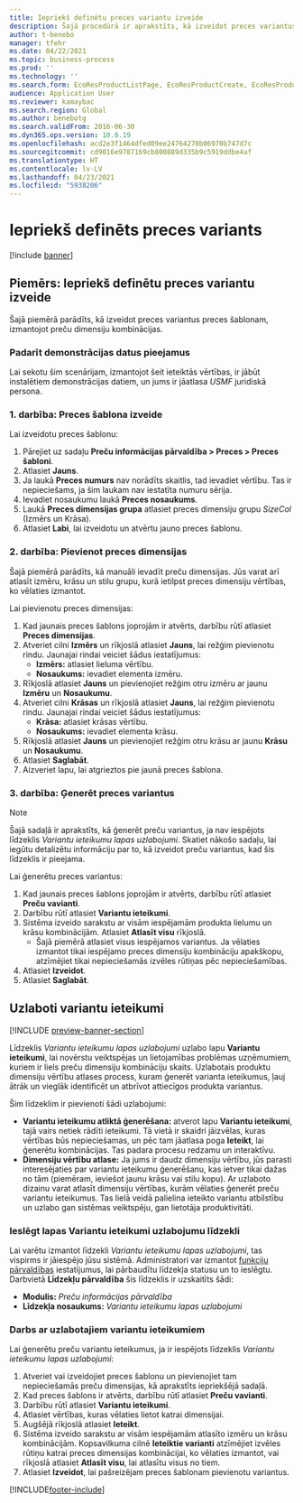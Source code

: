 ```yaml
---
title: Iepriekš definētu preces variantu izveide
description: Šajā procedūrā ir aprakstīts, kā izveidot preces variantus preces šablonam, izmantojot preču dimensiju kombinācijas.
author: t-benebo
manager: tfehr
ms.date: 04/22/2021
ms.topic: business-process
ms.prod: ''
ms.technology: ''
ms.search.form: EcoResProductListPage, EcoResProductCreate, EcoResProductDetails, EcoResProductMasterDimension, EcoResProductVariants, EcoResProductVariantSuggestions, EcoResProductVariantsPendingReleaseFormPart, EcoResProductVariantSuggestionsEnhanced
audience: Application User
ms.reviewer: kamaybac
ms.search.region: Global
ms.author: benebotg
ms.search.validFrom: 2016-06-30
ms.dyn365.ops.version: 10.0.19
ms.openlocfilehash: acd2e3f1464dfed09ee24764270b06970b747d7c
ms.sourcegitcommit: cd9016e9787169cb800889d335b9c5919ddbe4af
ms.translationtype: HT
ms.contentlocale: lv-LV
ms.lasthandoff: 04/23/2021
ms.locfileid: "5938206"
---
```

# <a name="predefined-product-variants"></a>Iepriekš definēts preces variants

[!include [banner](../../includes/banner.md)]

## <a name="example-scenario-create-predefined-product-variants"></a>Piemērs: Iepriekš definētu preces variantu izveide

Šajā piemērā parādīts, kā izveidot preces variantus preces šablonam, izmantojot preču dimensiju kombinācijas.

### <a name="make-demo-data-available"></a>Padarīt demonstrācijas datus pieejamus

Lai sekotu šim scenārijam, izmantojot šeit ieteiktās vērtības, ir jābūt instalētiem demonstrācijas datiem, un jums ir jāatlasa *USMF* juridiskā persona.

### <a name="step-1-create-a-product-master"></a>1. darbība: Preces šablona izveide

Lai izveidotu preces šablonu:

1. Pārejiet uz sadaļu **Preču informācijas pārvaldība > Preces > Preces šabloni**.
1. Atlasiet **Jauns**.
1. Ja laukā **Preces numurs** nav norādīts skaitlis, tad ievadiet vērtību. Tas ir nepieciešams, ja šim laukam nav iestatīta numuru sērija.
1. Ievadiet nosaukumu laukā **Preces nosaukums**.
1. Laukā **Preces dimensijas grupa** atlasiet preces dimensiju grupu *SizeCol* (Izmērs un Krāsa).
1. Atlasiet **Labi**, lai izveidotu un atvērtu jauno preces šablonu.

### <a name="step-2-add-product-dimensions"></a>2. darbība: Pievienot preces dimensijas

Šajā piemērā parādīts, kā manuāli ievadīt preču dimensijas. Jūs varat arī atlasīt izmēru, krāsu un stilu grupu, kurā ietilpst preces dimensiju vērtības, ko vēlaties izmantot.

Lai pievienotu preces dimensijas:

1. Kad jaunais preces šablons joprojām ir atvērts, darbību rūtī atlasiet **Preces dimensijas**.
1. Atveriet cilni **Izmērs** un rīkjoslā atlasiet **Jauns**, lai režģim pievienotu rindu. Jaunajai rindai veiciet šādus iestatījumus:
    - **Izmērs:** atlasiet lieluma vērtību.
    - **Nosaukums:** ievadiet elementa izmēru.
1. Rīkjoslā atlasiet **Jauns** un pievienojiet režģim otru izmēru ar jaunu **Izmēru** un **Nosaukumu**.
1. Atveriet cilni **Krāsas** un rīkjoslā atlasiet **Jauns**, lai režģim pievienotu rindu. Jaunajai rindai veiciet šādus iestatījumus:
    - **Krāsa:** atlasiet krāsas vērtību.
    - **Nosaukums:** ievadiet elementa krāsu.
1. Rīkjoslā atlasiet **Jauns** un pievienojiet režģim otru krāsu ar jaunu **Krāsu** un **Nosaukumu**.
1. Atlasiet **Saglabāt**.
1. Aizveriet lapu, lai atgrieztos pie jaunā preces šablona.

### <a name="step-3-generate-product-variants"></a>3. darbība: Ģenerēt preces variantus

> [!NOTE]
> Šajā sadaļā ir aprakstīts, kā ģenerēt preču variantus, ja nav iespējots līdzeklis *Variantu ieteikumu lapas uzlabojumi*. Skatiet nākošo sadaļu, lai iegūtu detalizētu informāciju par to, kā izveidot preču variantus, kad šis līdzeklis ir pieejama.

Lai ģenerētu preces variantus:

1. Kad jaunais preces šablons joprojām ir atvērts, darbību rūtī atlasiet **Preču vavianti**.
1. Darbību rūtī atlasiet **Variantu ieteikumi**.
1. Sistēma izveido sarakstu ar visām iespējamām produkta lielumu un krāsu kombinācijām. Atlasiet **Atlasīt visu** rīkjoslā.
    - Šajā piemērā atlasiet visus iespējamos variantus. Ja vēlaties izmantot tikai iespējamo preces dimensiju kombināciju apakškopu, atzīmējiet tikai nepieciešamās izvēles rūtiņas pēc nepieciešamības.  
1. Atlasiet **Izveidot**.
1. Atlasiet **Saglabāt**.

## <a name="improved-variant-suggestions"></a>Uzlaboti variantu ieteikumi

[!INCLUDE [preview-banner-section](../../../includes/preview-banner-section.md)]

Līdzeklis *Variantu ieteikumu lapas uzlabojumi* uzlabo lapu **Variantu ieteikumi**, lai novērstu veiktspējas un lietojamības problēmas uzņēmumiem, kuriem ir liels preču dimensiju kombināciju skaits. Uzlabotais produktu dimensiju vērtību atlases process, kuram ģenerēt varianta ieteikumus, ļauj ātrāk un vieglāk identificēt un atbrīvot attiecīgos produkta variantus.

Šim līdzeklim ir pievienoti šādi uzlabojumi:

- **Variantu ieteikumu atliktā ģenerēšana:** atverot lapu **Variantu ieteikumi**, tajā vairs netiek rādīti ieteikumi. Tā vietā ir skaidri jāizvēlas, kuras vērtības būs nepieciešamas, un pēc tam jāatlasa poga **Ieteikt**, lai ģenerētu kombinācijas. Tas padara procesu redzamu un interaktīvu.
- **Dimensiju vērtību atlase:** Ja jums ir daudz dimensiju vērtību, jūs parasti interesējaties par variantu ieteikumu ģenerēšanu, kas ietver tikai dažas no tām (piemēram, ieviešot jaunu krāsu vai stilu kopu). Ar uzlaboto dizainu varat atlasīt dimensiju vērtības, kurām vēlaties ģenerēt preču variantu ieteikumus. Tas lielā veidā palielina ieteikto variantu atbilstību un uzlabo gan sistēmas veiktspēju, gan lietotāja produktivitāti.

### <a name="turn-on-the-variant-suggestions-page-improvements-feature"></a>Ieslēgt lapas Variantu ieteikumi uzlabojumu līdzekli

Lai varētu izmantot līdzekli *Variantu ieteikumu lapas uzlabojumi*, tas vispirms ir jāiespējo jūsu sistēmā. Administratori var izmantot [funkciju pārvaldības](../../../fin-ops-core/fin-ops/get-started/feature-management/feature-management-overview.md) iestatījumus, lai pārbaudītu līdzekļa statusu un to ieslēgtu. Darbvietā **Līdzekļu pārvaldība** šis līdzeklis ir uzskaitīts šādi:

- **Modulis:** *Preču informācijas pārvaldība*
- **Līdzekļa nosaukums:** *Variantu ieteikumu lapas uzlabojumi*

### <a name="work-with-the-improved-variant-suggestions"></a>Darbs ar uzlabotajiem variantu ieteikumiem

Lai ģenerētu preču variantu ieteikumus, ja ir iespējots līdzeklis *Variantu ieteikumu lapas uzlabojumi*:

1. Atveriet vai izveidojiet preces šablonu un pievienojiet tam nepieciešamās preču dimensijas, kā aprakstīts iepriekšējā sadaļā.
1. Kad preces šablons ir atvērts, darbību rūtī atlasiet **Preču vavianti**.
1. Darbību rūtī atlasiet **Variantu ieteikumi**.
1. Atlasiet vērtības, kuras vēlaties lietot katrai dimensijai.
1. Augšējā rīkjoslā atlasiet **Ieteikt**.
1. Sistēma izveido sarakstu ar visām iespējamām atlasīto izmēru un krāsu kombinācijām. Kopsavilkuma cilnē **Ieteiktie varianti** atzīmējiet izvēles rūtiņu katrai preces dimensijas kombinācijai, ko vēlaties izmantot, vai rīkjoslā atlasiet **Atlasīt visu**, lai atlasītu visus no tiem.  
1. Atlasiet **Izveidot**, lai pašreizējam preces šablonam pievienotu variantus.

[!INCLUDE[footer-include](../../../includes/footer-banner.md)]
